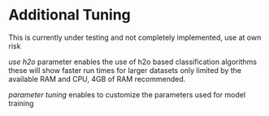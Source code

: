 <h1>Additional Tuning</h1>

This is currently under testing and not completely implemented, use at own
risk

*use h2o* parameter enables the use of h2o based classification algorithms
these will show faster run times for larger datasets only limited by the
available RAM and CPU, 4GB of RAM recommended.

*parameter tuning* enables to customize the parameters used for model training